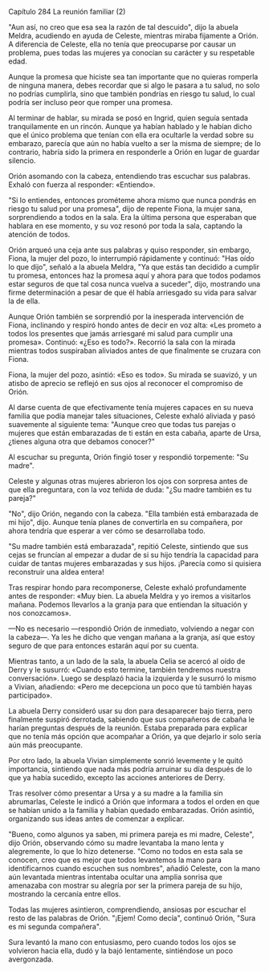 
Capítulo 284 La reunión familiar (2)

"Aun así, no creo que esa sea la razón de tal descuido", dijo la abuela Meldra, acudiendo en ayuda de Celeste, mientras miraba fijamente a Orión. A diferencia de Celeste, ella no tenía que preocuparse por causar un problema, pues todas las mujeres ya conocían su carácter y su respetable edad.

Aunque la promesa que hiciste sea tan importante que no quieras romperla de ninguna manera, debes recordar que si algo le pasara a tu salud, no solo no podrías cumplirla, sino que también pondrías en riesgo tu salud, lo cual podría ser incluso peor que romper una promesa.

Al terminar de hablar, su mirada se posó en Ingrid, quien seguía sentada tranquilamente en un rincón. Aunque ya habían hablado y le habían dicho que el único problema que tenían con ella era ocultarle la verdad sobre su embarazo, parecía que aún no había vuelto a ser la misma de siempre; de lo contrario, habría sido la primera en responderle a Orión en lugar de guardar silencio.

Orión asomando con la cabeza, entendiendo tras escuchar sus palabras. Exhaló con fuerza al responder: «Entiendo».

"Si lo entiendes, entonces prométeme ahora mismo que nunca pondrás en riesgo tu salud por una promesa", dijo de repente Fiona, la mujer sana, sorprendiendo a todos en la sala. Era la última persona que esperaban que hablara en ese momento, y su voz resonó por toda la sala, captando la atención de todos.

Orión arqueó una ceja ante sus palabras y quiso responder, sin embargo, Fiona, la mujer del pozo, lo interrumpió rápidamente y continuó: "Has oído lo que dijo", señaló a la abuela Meldra, "Ya que estás tan decidido a cumplir tu promesa, entonces haz la promesa aquí y ahora para que todos podamos estar seguros de que tal cosa nunca vuelva a suceder", dijo, mostrando una firme determinación a pesar de que él había arriesgado su vida para salvar la de ella.

Aunque Orión también se sorprendió por la inesperada intervención de Fiona, inclinando y respiró hondo antes de decir en voz alta: «Les prometo a todos los presentes que jamás arriesgaré mi salud para cumplir una promesa». Continuó: «¿Eso es todo?». Recorrió la sala con la mirada mientras todos suspiraban aliviados antes de que finalmente se cruzara con Fiona.

Fiona, la mujer del pozo, asintió: «Eso es todo». Su mirada se suavizó, y un atisbo de aprecio se reflejó en sus ojos al reconocer el compromiso de Orión.

Al darse cuenta de que efectivamente tenía mujeres capaces en su nueva familia que podía manejar tales situaciones, Celeste exhaló aliviada y pasó suavemente al siguiente tema: "Aunque creo que todas tus parejas o mujeres que están embarazadas de ti están en esta cabaña, aparte de Ursa, ¿tienes alguna otra que debamos conocer?"

Al escuchar su pregunta, Orión fingió toser y respondió torpemente: "Su madre".

Celeste y algunas otras mujeres abrieron los ojos con sorpresa antes de que ella preguntara, con la voz teñida de duda: "¿Su madre también es tu pareja?"

"No", dijo Orión, negando con la cabeza. "Ella también está embarazada de mi hijo", dijo. Aunque tenía planes de convertirla en su compañera, por ahora tendría que esperar a ver cómo se desarrollaba todo.

"Su madre también está embarazada", repitió Celeste, sintiendo que sus cejas se fruncían al empezar a dudar de si su hijo tendría la capacidad para cuidar de tantas mujeres embarazadas y sus hijos. ¡Parecía como si quisiera reconstruir una aldea entera!

Tras respirar hondo para recomponerse, Celeste exhaló profundamente antes de responder: «Muy bien. La abuela Meldra y yo iremos a visitarlos mañana. Podemos llevarlos a la granja para que entiendan la situación y nos conozcamos».

—No es necesario —respondió Orión de inmediato, volviendo a negar con la cabeza—. Ya les he dicho que vengan mañana a la granja, así que estoy seguro de que para entonces estarán aquí por su cuenta.

Mientras tanto, a un lado de la sala, la abuela Celia se acercó al oído de Derry y le susurró: «Cuando esto termine, también tendremos nuestra conversación». Luego se desplazó hacia la izquierda y le susurró lo mismo a Vivian, añadiendo: «Pero me decepciona un poco que tú también hayas participado».

La abuela Derry consideró usar su don para desaparecer bajo tierra, pero finalmente suspiró derrotada, sabiendo que sus compañeros de cabaña le harían preguntas después de la reunión. Estaba preparada para explicar que no tenía más opción que acompañar a Orión, ya que dejarlo ir solo sería aún más preocupante.

Por otro lado, la abuela Vivian simplemente sonrió levemente y le quitó importancia, sintiendo que nada más podría arruinar su día después de lo que ya había sucedido, excepto las acciones anteriores de Derry.

Tras resolver cómo presentar a Ursa y a su madre a la familia sin abrumarlas, Celeste le indicó a Orión que informara a todos el orden en que se habían unido a la familia y habían quedado embarazadas. Orión asintió, organizando sus ideas antes de comenzar a explicar.

"Bueno, como algunos ya saben, mi primera pareja es mi madre, Celeste", dijo Orión, observando cómo su madre levantaba la mano lenta y alegremente, lo que lo hizo detenerse. "Como no todos en esta sala se conocen, creo que es mejor que todos levantemos la mano para identificarnos cuando escuchen sus nombres", añadió Celeste, con la mano aún levantada mientras intentaba ocultar una amplia sonrisa que amenazaba con mostrar su alegría por ser la primera pareja de su hijo, mostrando la cercanía entre ellos.

Todas las mujeres asintieron, comprendiendo, ansiosas por escuchar el resto de las palabras de Orión. "¡Ejem! Como decía", continuó Orión, "Sura es mi segunda compañera".

Sura levantó la mano con entusiasmo, pero cuando todos los ojos se volvieron hacia ella, dudó y la bajó lentamente, sintiéndose un poco avergonzada.
